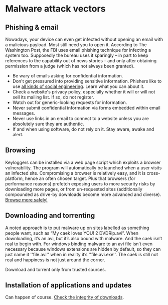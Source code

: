 # Malware attack vectors

## Phishing & email 

Nowadays, your device can even get infected without opening an email with a malicious payload. Most still need you to open it. According to The Washington Post, the FBI uses email phishing technique for infecting a system too. Supposedly the bureau uses it sparingly – in part to keep references to the capability out of news stories – and only after obtaining permission from a judge (which has not always been granted). 

* Be wary of emails asking for confidential information.
* Don't get pressured into providing sensitive information. Phishers like to use [all kinds of social engineering](attack-trees:docs/social-engineering/README). Learn what you can about it.
* Check a website's privacy policy, especially whether it will or will not sell its mailing list. If so, do not register.
* Watch out for generic-looking requests for information.
* Never submit confidential information via forms embedded within email messages.
* Never use links in an email to connect to a website unless you are absolutely sure they are authentic.
* If and when using software, do not rely on it. Stay aware, awake and alert.

## Browsing

Keyloggers can be installed via a web page script which exploits a browser vulnerability. The program will automatically be launched when a user visits an infected site. Compromising a browser is relatively easy, and it is cross-platform, hence an often chosen target. Plus that browsers (for performance reasons) prefetch exposing users to more security risks by downloading more pages, or from un-requested sites (additionally compounded as drive-by downloads become more advanced and diverse). [Browse more safely!](browsers.md)

## Downloading and torrenting

A noted approach is to put malware up on sites labelled as something people want, such as “My caek loves YOU! 2 DVDRip.avi”. When downloading, it’s an avi, but it’s also bound with malware. And the caek isn’t real to begin with. For windows binding malware to an avi file isn’t even necessary because windows extensions are hidden by default, so they can just name it ''file.avi'' when in reality it’s ''file.avi.exe''. The caek is still not real and happiness is not just around the corner.
 
Download and torrent only from trusted sources. 

## Installation of applications and updates

Can happen of course. [Check the integrity of downloads](data-mitigations:docs/filetransfer/Checking-integrity-of-downloads). 
